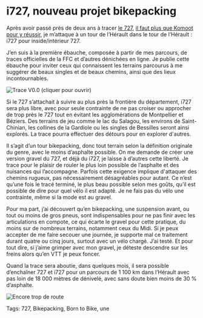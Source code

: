 # i727, nouveau projet bikepacking

Après avoir passé près de deux ans à tracer [le 727](https://tcrouzet.com/727tour/), [il faut plus que Komoot pour y réussir](https://tcrouzet.com/2021/05/27/gaffe-komoot-est-bugue/), je m’attaque à un tour de l’Hérault dans le tour de l’Hérault : i727 pour inside/intérieur 727.<span id="more-59621"></span>

J’en suis à la première ébauche, composée à partir de mes parcours, de traces officielles de la FFC et d’autres dénichées en ligne. Je publie cette ébauche pour inviter ceux qui connaissent les terrains parcourus à me suggérer de beaux singles et de beaux chemins, ainsi que des lieux incontournables.

![Trace V0.0 (cliquer pour ouvrir)](https://tcrouzet.com/images_tc/2021/06/cartei727.jpg)

Si le 727 s’attachait à suivre au plus près la frontière du département, i727 sera plus libre, avec pour seule contrainte de ne pas croiser ou approcher de trop près le 727 tout en évitant les agglomérations de Montpellier et Béziers. Des terrains de jeu comme le lac du Salagou, les environs de Saint-Chinian, les collines de la Gardiole ou les singles de Bessilles seront ainsi explorés. La trace pourra effectuer des détours pour en explorer d'autres.

Il s’agit d’un tour bikepacking, donc tout terrain selon la définition originale du genre, avec le moins d’asphalte possible. On me demande de créer une version gravel du 727, et déjà du i727, je laisse à d’autres cette liberté. Je trace pour le plaisir de rouler le plus loin possible de l’asphalte et des nuisances qui l’accompagne. Parfois cette exigence implique d'attaquer des chemins rugueux, pas nécessairement désagréables pour autant. Ce n’est qu’une fois le tracé terminé, le plus beau possible selon mes goûts, qu’il est possible de dire pour quel vélo il est adapté. Je ne fais pas du vélo une contrainte, même si la mode est au gravel.

Pour ma part, j’ai découvert qu’en bikepacking, une suspension avant, ou tout ou moins de gros pneus, sont indispensables pour ne pas finir avec les articulations en compote, ce qui écarte le gravel pour cette pratique, du moins sur de nombreux terrains, notamment ceux du Midi. Si je peux accepter de me faire secouer une journée, je supporte mal ce traitement durant quatre ou cinq jours, surtout avec un vélo chargé. J’ai testé. Et pour tout dire, si j’aime grimper avec mon gravel, je déteste descendre sur les freins alors qu’en VTT je peux foncer.

Quand la trace sera aboutie, dans quelques mois, il sera possible d’enchaîner 727 et i727 pour un parcours de 1 100 km dans l’Hérault avec pas loin de 18 000 mètres de dénivelé, avec sans doute bien moins de 30 % d’asphalte.

![Encore trop de route](https://tcrouzet.com/images_tc/2021/06/stati727.png)



Tags: 727, Bikepacking, Born to Bike, une